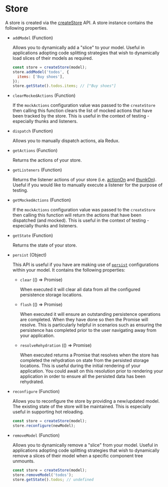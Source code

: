 # Store

A store is created via the [createStore](/docs/api/create-store.html) API. A store instance contains the following properties.

  - `addModel` (Function)

    Allows you to dynamically add a "slice" to your model. Useful in applications adopting code splitting strategies that wish to dynamically load slices of their models as required.

    ```javascript
    const store = createStore(model);
    store.addModel('todos', {
      items: ['Buy shoes'],
    });
    store.getState().todos.items; // ["Buy shoes"]
    ```

  - `clearMockedActions` (Function)

    If the `mockActions` configuration value was passed to the `createStore` then calling this function clears the list of mocked actions that have been tracked by the store. This is useful in the context of testing - especially thunks and listeners.

  - `dispatch` (Function)

    Allows you to manually dispatch actions, ala Redux.

  - `getActions` (Function)

    Returns the actions of your store.

  - `getListeners` (Function)

    Returns the listener actions of your store (i.e. [actionOn](/docs/api/action-on.html) and [thunkOn](/docs/api/thunk-on.html)). Useful if you would like to manually execute a listener for the purpose of testing.

  - `getMockedActions` (Function)

    If the `mockActions` configuration value was passed to the `createStore` then calling this function will return the actions that have been dispatched (and mocked). This is useful in the context of testing - especially thunks and listeners.

  - `getState` (Function)

    Returns the state of your store.

  - `persist` (Object)

    This API is useful if you have are making use of [`persist`](/docs/api/persist.html) configurations within your model. It contains the following properties:

    - `clear` (() => Promise)

      When executed it will clear all data from all the configured persistence storage locations.

    - `flush` (() => Promise)

      When executed it will ensure an outstanding persistence operations are completed. When they have done so then the Promise will resolve. This is particularly helpful in scenarios such as ensuring the persistence has completed prior to the user navigating away from your application.

    - `resolveRehydration` (() => Promise)

      When executed returns a Promise that resolves when the store has completed the rehydration on state from the persisted storage locations. This is useful during the initial rendering of your application. You could await on this resolution prior to rendering your application in order to ensure all the persisted data has been rehydrated.

  - `reconfigure` (Function)

    Allows you to reconfigure the store by providing a new/updated model. The existing state of the store will be maintained. This is especially useful in supporting hot reloading.

    ```javascript
    const store = createStore(model);
    store.reconfigure(newModel);
    ```

  - `removeModel` (Function)

    Allows you to dynamically remove a "slice" from your model. Useful in applications adopting code splitting strategies that wish to dynamically remove a slices of their model when a specific component tree unmounts.

    ```javascript
    const store = createStore(model);
    store.removeModel('todos');
    store.getState().todos; // undefined
    ```

